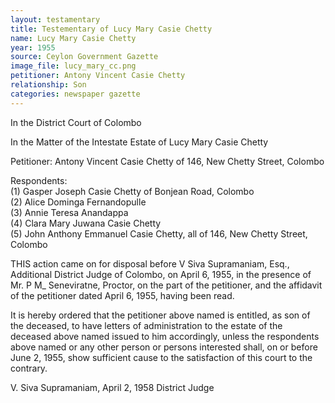 ```yaml
---
layout: testamentary
title: Testementary of Lucy Mary Casie Chetty
name: Lucy Mary Casie Chetty
year: 1955
source: Ceylon Government Gazette
image_file: lucy_mary_cc.png
petitioner: Antony Vincent Casie Chetty
relationship: Son
categories: newspaper gazette
---
```


In the District Court of Colombo

In the Matter of the Intestate Estate of Lucy Mary Casie Chetty

Petitioner: Antony Vincent Casie Chetty of 146, New Chetty Street, Colombo

Respondents:<br />
(1) Gasper Joseph Casie Chetty of Bonjean Road, Colombo<br />
(2) Alice Dominga Fernandopulle<br />
(3) Annie Teresa Anandappa<br />
(4) Clara Mary Juwana Casie Chetty<br />
(5) John Anthony Emmanuel Casie Chetty, all of 146, New Chetty Street, Colombo

THIS action came on for disposal before V Siva Supramaniam, Esq., Additional District Judge of Colombo, on April 6, 1955, in the presence of Mr. P M_ Seneviratne, Proctor, on the part of the petitioner, and the affidavit of the petitioner dated April 6, 1955, having been read.

It is hereby ordered that the petitioner above named is entitled, as son of the deceased, to have letters of administration to the estate of the deceased above named issued to him accordingly, unless the respondents above named or any other person or persons interested shall, on or before June 2, 1955, show sufficient cause to the satisfaction of this court to the contrary.

V. Siva Supramaniam, April 2, 1958
District Judge
